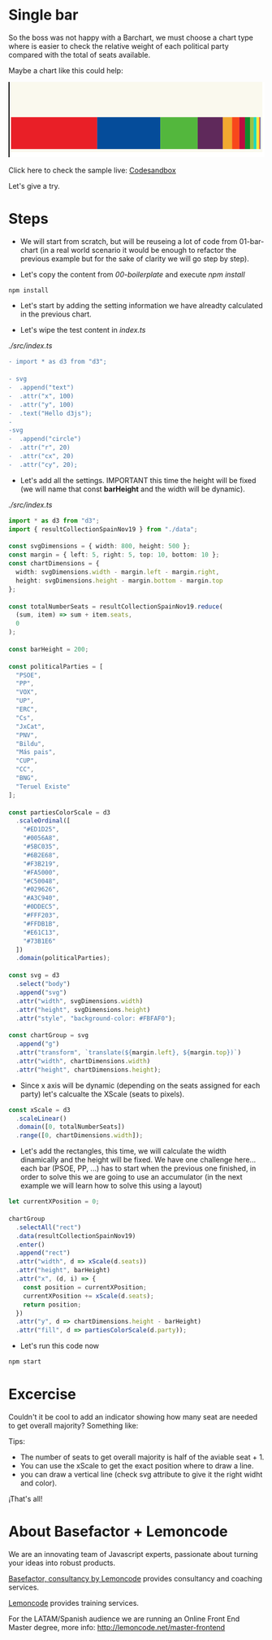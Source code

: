 # Single bar

So the boss was not happy with a Barchart, we must choose a chart type where
is easier to check the relative weight of each political party compared with
the total of seats available.

Maybe a chart like this could help:

![single horizontal stack bar chart](./content/chart.png "single horizontal stack bar chart")

Click here to check the sample live: [Codesandbox](https://codesandbox.io/s/flamboyant-forest-sxyq0)

Let's give a try.

# Steps

- We will start from scratch, but will be reuseing a lot of code from 01-bar-chart
  (in a real world scenario it would be enough to refactor the previous example
  but for the sake of clarity we will go step by step).

- Let's copy the content from _00-boilerplate_ and execute _npm install_

```bash
npm install
```

- Let's start by adding the setting information we have alreadty calculated
  in the previous chart.

- Let's wipe the test content in _index.ts_

_./src/index.ts_

```diff
- import * as d3 from "d3";

- svg
-  .append("text")
-  .attr("x", 100)
-  .attr("y", 100)
-  .text("Hello d3js");
-
-svg
-  .append("circle")
-  .attr("r", 20)
-  .attr("cx", 20)
-  .attr("cy", 20);
```

- Let's add all the settings. IMPORTANT this time the height will be fixed (we will
  name that const **barHeight** and the width will be dynamic).

_./src/index.ts_

```typescript
import * as d3 from "d3";
import { resultCollectionSpainNov19 } from "./data";

const svgDimensions = { width: 800, height: 500 };
const margin = { left: 5, right: 5, top: 10, bottom: 10 };
const chartDimensions = {
  width: svgDimensions.width - margin.left - margin.right,
  height: svgDimensions.height - margin.bottom - margin.top
};

const totalNumberSeats = resultCollectionSpainNov19.reduce(
  (sum, item) => sum + item.seats,
  0
);

const barHeight = 200;

const politicalParties = [
  "PSOE",
  "PP",
  "VOX",
  "UP",
  "ERC",
  "Cs",
  "JxCat",
  "PNV",
  "Bildu",
  "Más pais",
  "CUP",
  "CC",
  "BNG",
  "Teruel Existe"
];

const partiesColorScale = d3
  .scaleOrdinal([
    "#ED1D25",
    "#0056A8",
    "#5BC035",
    "#6B2E68",
    "#F3B219",
    "#FA5000",
    "#C50048",
    "#029626",
    "#A3C940",
    "#0DDEC5",
    "#FFF203",
    "#FFDB1B",
    "#E61C13",
    "#73B1E6"
  ])
  .domain(politicalParties);

const svg = d3
  .select("body")
  .append("svg")
  .attr("width", svgDimensions.width)
  .attr("height", svgDimensions.height)
  .attr("style", "background-color: #FBFAF0");

const chartGroup = svg
  .append("g")
  .attr("transform", `translate(${margin.left}, ${margin.top})`)
  .attr("width", chartDimensions.width)
  .attr("height", chartDimensions.height);
```

- Since x axis will be dynamic (depending on the seats assigned for each party)
  let's calcualte the XScale (seats to pixels).

```typescript
const xScale = d3
  .scaleLinear()
  .domain([0, totalNumberSeats])
  .range([0, chartDimensions.width]);
```

- Let's add the rectangles, this time, we will calculate the width dinamically and
  the height will be fixed. We have one challenge here... each bar (PSOE, PP, ...)
  has to start when the previous one finished, in order to solve this we are going
  to use an accumulator (in the next example we will learn how to solve
  this using a layout)

```typescript
let currentXPosition = 0;

chartGroup
  .selectAll("rect")
  .data(resultCollectionSpainNov19)
  .enter()
  .append("rect")
  .attr("width", d => xScale(d.seats))
  .attr("height", barHeight)
  .attr("x", (d, i) => {
    const position = currentXPosition;
    currentXPosition += xScale(d.seats);
    return position;
  })
  .attr("y", d => chartDimensions.height - barHeight)
  .attr("fill", d => partiesColorScale(d.party));
```

- Let's run this code now

```bash
npm start
```

# Excercise

Couldn't it be cool to add an indicator showing how many seat are needed to
get overall majority? Something like:

Tips:

- The number of seats to get overall majority is half of the aviable seat + 1.
- You can use the xScale to get the exact position where to draw a line.
- you can draw a vertical line (check svg attribute to give it the right
  widht and color).

¡That's all!

# About Basefactor + Lemoncode

We are an innovating team of Javascript experts, passionate about turning your ideas into robust products.

[Basefactor, consultancy by Lemoncode](http://www.basefactor.com) provides consultancy and coaching services.

[Lemoncode](http://lemoncode.net/services/en/#en-home) provides training services.

For the LATAM/Spanish audience we are running an Online Front End Master degree, more info: http://lemoncode.net/master-frontend
